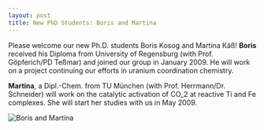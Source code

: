 ```yaml
---
layout: post
title: New PhD Students: Boris and Martina
---
```


Please welcome our new Ph.D. students Boris Kosog and Martina Käß!
**Boris** received his Diploma from University of Regensburg (with Prof. Göpferich/PD Teßmar) and joined our group in January 2009. 
He will work on a project continuing our efforts in uranium coordination chemistry.

**Martina**, a Dipl.-Chem. from TU München (with Prof. Herrmann/Dr. Schneider) will work on the catalytic activation of CO_2 at reactive Ti and Fe complexes. 
She will start her studies with us in May 2009.

![Boris and Martina](img/Boris_Martina.jpg)